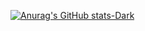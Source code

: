 [![Anurag's GitHub stats-Dark](https://github-readme-stats.vercel.app/api?username=simonmuia&show_icons=true&theme=dark#gh-dark-mode-only)](https://github.com/simonmuia/github-readme-stats#gh-dark-mode-only)

<!--START_SECTION:waka-->
<!--END_SECTION:waka-->

